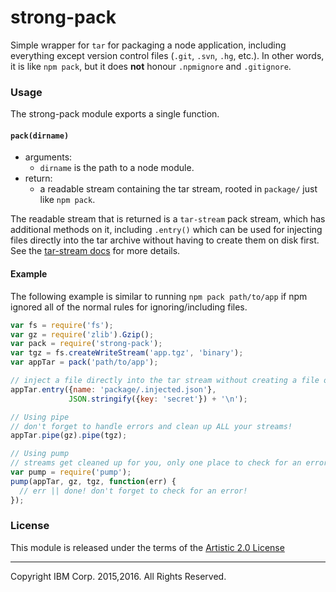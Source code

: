 strong-pack
===========

Simple wrapper for `tar` for packaging a node application, including everything
except version control files (`.git`, `.svn`, `.hg`, etc.). In other words, it
is like `npm pack`, but it does **not** honour `.npmignore` and `.gitignore`.

### Usage

The strong-pack module exports a single function.

#### `pack(dirname)`
 * arguments:
   * `dirname` is the path to a node module.
 * return:
   * a readable stream containing the tar stream, rooted in `package/` just like
    `npm pack`.

The readable stream that is returned is a `tar-stream` pack stream, which has
additional methods on it, including `.entry()` which can be used for injecting
files directly into the tar archive without having to create them on disk first.
See the [tar-stream docs](https://github.com/mafintosh/tar-stream#packing) for
more details.

#### Example

The following example is similar to running `npm pack path/to/app` if npm
ignored all of the normal rules for ignoring/including files.

```js
var fs = require('fs');
var gz = require('zlib').Gzip();
var pack = require('strong-pack');
var tgz = fs.createWriteStream('app.tgz', 'binary');
var appTar = pack('path/to/app');

// inject a file directly into the tar stream without creating a file on disk
appTar.entry({name: 'package/.injected.json'},
             JSON.stringify({key: 'secret'}) + '\n');

// Using pipe
// don't forget to handle errors and clean up ALL your streams!
appTar.pipe(gz).pipe(tgz);

// Using pump
// streams get cleaned up for you, only one place to check for an error
var pump = require('pump');
pump(appTar, gz, tgz, function(err) {
  // err || done! don't forget to check for an error!
});
```

### License

This module is released under the terms of the
[Artistic 2.0 License](https://opensource.org/licenses/Artistic-2.0)

---
Copyright IBM Corp. 2015,2016. All Rights Reserved.
